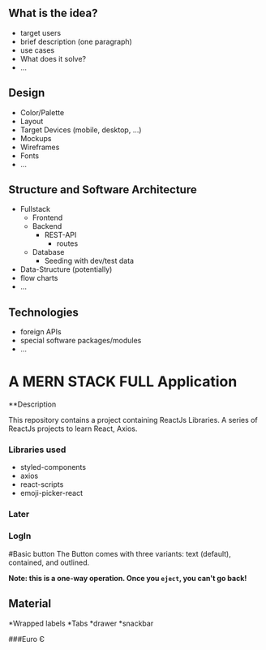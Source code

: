 ## What is the idea?
  - target users
  - brief description (one paragraph)
  - use cases
  - What does it solve?
  - ...

## Design
  - Color/Palette
  - Layout
  - Target Devices (mobile, desktop, ...)
  - Mockups
  - Wireframes
  - Fonts
  - ...

## Structure and Software Architecture
  - Fullstack
    - Frontend
    - Backend
      - REST-API
        - routes
    - Database
      - Seeding with dev/test data
  - Data-Structure (potentially)
  - flow charts
  - ...

## Technologies
  - foreign APIs
  - special software packages/modules
  - ...


# A MERN STACK FULL Application

**Description

This repository contains a project containing ReactJs Libraries. A series of ReactJs projects to learn React, Axios.


### Libraries used
* styled-components
* axios
* react-scripts
* emoji-picker-react


### 


### Later 



### LogIn
#Basic button
The Button comes with three variants: text (default), contained, and outlined.

**Note: this is a one-way operation. Once you `eject`, you can't go back!**



## Material
*Wrapped labels
*Tabs
*drawer
*snackbar


###Euro Є



### 



### 



### 


### 
